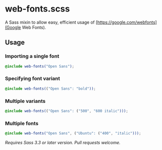 web-fonts.scss
==============

A Sass mixin to allow easy, efficient usage of [https://google.com/webfonts](Google Web Fonts).

Usage
-----

### Importing a single font

```scss
@include web-fonts("Open Sans");
```

### Specifying font variant

```scss
@include web-fonts(("Open Sans": "bold"));
```

### Multiple variants

```scss
@include web-fonts(("Open Sans": ("500", "600 italic")));
```

### Multiple fonts

```scss
@include web-fonts("Open Sans", ("Ubuntu": ("400", "italic")));
```

_Requires Sass 3.3 or later version. Pull requests welcome._
